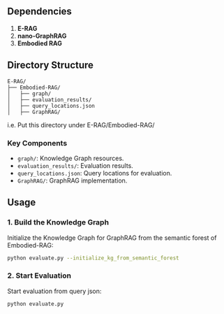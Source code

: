 ## Dependencies

1. **E-RAG**
2. **nano-GraphRAG** 
3. **Embodied RAG** 



## Directory Structure

```
E-RAG/
├── Embodied-RAG/
│   ├── graph/
│   ├── evaluation_results/
│   ├── query_locations.json
│   ├── GraphRAG/
```
i.e. Put this directory under E-RAG/Embodied-RAG/

### Key Components

- `graph/`: Knowledge Graph resources.
- `evaluation_results/`: Evaluation results.
- `query_locations.json`: Query locations for evaluation.
- `GraphRAG/`: GraphRAG implementation.



## Usage

### 1. Build the Knowledge Graph

Initialize the Knowledge Graph for GraphRAG from the semantic forest of Embodied-RAG:

```bash
python evaluate.py --initialize_kg_from_semantic_forest
```

### 2. Start Evaluation

Start evaluation from query json:

```bash
python evaluate.py
```